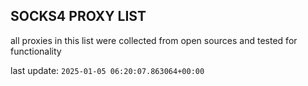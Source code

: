 ## SOCKS4 PROXY LIST

all proxies in this list were collected from open sources and tested for functionality

last update: `2025-01-05 06:20:07.863064+00:00`